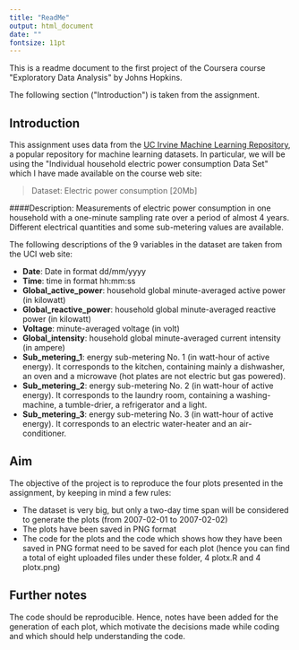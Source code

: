 ```yaml
---
title: "ReadMe"
output: html_document
date: ""
fontsize: 11pt
---
```

This is a readme document to the first project of the Coursera course "Exploratory Data Analysis" by Johns Hopkins.

The following section ("Introduction") is taken from the assignment.

## Introduction

This assignment uses data from the [UC Irvine Machine Learning Repository](http://archive.ics.uci.edu/ml/), a popular repository for machine learning datasets. In particular, we will be using the "Individual household electric power consumption Data Set" which I have made available on the course web site:

> Dataset: Electric power consumption [20Mb]

####Description: 
Measurements of electric power consumption in one household with a one-minute sampling rate over a period of almost 4 years. Different electrical quantities and some sub-metering values are available.

The following descriptions of the 9 variables in the dataset are taken from the UCI web site:

*  **Date**: Date in format dd/mm/yyyy
* **Time**: time in format hh:mm:ss
*  **Global_active_power**: household global minute-averaged active power (in kilowatt)
*  **Global_reactive_power**: household global minute-averaged reactive power (in kilowatt)
*  **Voltage**: minute-averaged voltage (in volt)
*  **Global_intensity**: household global minute-averaged current intensity (in ampere)
*  **Sub_metering_1**: energy sub-metering No. 1 (in watt-hour of active energy). It corresponds to the kitchen, containing mainly a dishwasher, an oven and a microwave (hot plates are not electric but gas powered).
*  **Sub_metering_2**: energy sub-metering No. 2 (in watt-hour of active energy). It corresponds to the laundry room, containing a washing-machine, a tumble-drier, a refrigerator and a light.
*  **Sub_metering_3**: energy sub-metering No. 3 (in watt-hour of active energy). It corresponds to an electric water-heater and an air-conditioner.


## Aim
The objective of the project is to reproduce the four plots presented in the assignment, by keeping in mind a few rules:

- The dataset is very big, but only a two-day time span will be considered to generate the plots (from 2007-02-01 to 2007-02-02)
- The plots have been saved in PNG format 
- The code for the plots and the code which shows how they have been saved in PNG format need to be saved for each plot (hence you can find a total of eight uploaded files under these folder, 4 plotx.R and 4 plotx.png)


## Further notes

The code should be reproducible. Hence, notes have been added for the generation of each plot, which motivate the 
decisions made while coding and which should help understanding the code.
